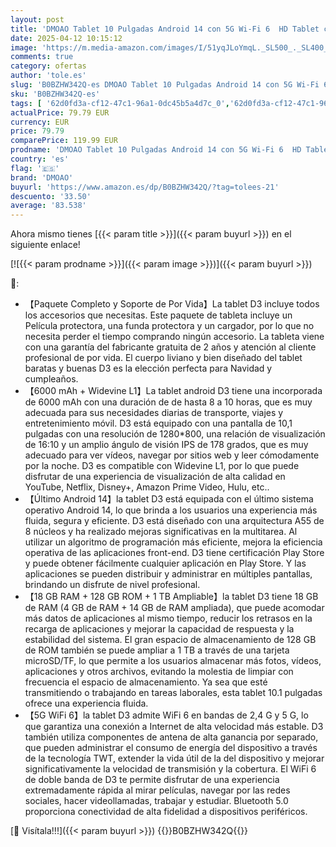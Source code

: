 ```yaml
---
layout: post
title: 'DMOAO Tablet 10 Pulgadas Android 14 con 5G Wi-Fi 6  HD Tablet con 18GB RAM + 128GB ROM  TF 1TB   Widevine L1  8 Cores 2.0 GHz  Bluetooth 5.0  1280 * 800 IPS  USB-C  6000 mAh  Azul'
date: 2025-04-12 10:15:12
image: 'https://m.media-amazon.com/images/I/51yqJLoYmqL._SL500_._SL400_.jpg'
comments: true
category: ofertas
author: 'tole.es'
slug: 'B0BZHW342Q-es DMOAO Tablet 10 Pulgadas Android 14 con 5G Wi-Fi 6 HD...'
sku: 'B0BZHW342Q-es'
tags: [ '62d0fd3a-cf12-47c1-96a1-0dc45b5a4d7c_0','62d0fd3a-cf12-47c1-96a1-0dc45b5a4d7c_1501','62d0fd3a-cf12-47c1-96a1-0dc45b5a4d7c_4501','749d7d8e-47fd-431e-8b51-348b70f767e2_0','749d7d8e-47fd-431e-8b51-348b70f767e2_8501','Arborist Merchandising Root','CML-Tech','Computing & Storage','Electrónica','Informática','Los favoritos de nuestros clientes: Informática','Self Service','Special Features Stores','Tablets','Vuelta al cole: Informática','android','dmoao','🇪🇸', ]
actualPrice: 79.79 EUR
currency: EUR
price: 79.79
comparePrice: 119.99 EUR
prodname: 'DMOAO Tablet 10 Pulgadas Android 14 con 5G Wi-Fi 6  HD Tablet con 18GB RAM + 128GB ROM  TF 1TB   Widevine L1  8 Cores 2.0 GHz  Bluetooth 5.0  1280 * 800 IPS  USB-C  6000 mAh  Azul'
country: 'es'
flag: '🇪🇸'
brand: 'DMOAO'
buyurl: 'https://www.amazon.es/dp/B0BZHW342Q/?tag=tolees-21'
descuento: '33.50'
average: '83.538'
---
```


Ahora mismo tienes [{{< param title >}}]({{< param buyurl >}}) en el siguiente enlace!

[![{{< param prodname >}}]({{< param image >}})]({{< param buyurl >}})

🔎:

- 【Paquete Completo y Soporte de Por Vida】La tablet D3 incluye todos los accesorios que necesitas. Este paquete de tableta incluye un Película protectora, una funda protectora y un cargador, por lo que no necesita perder el tiempo comprando ningún accesorio. La tableta viene con una garantía del fabricante gratuita de 2 años y atención al cliente profesional de por vida. El cuerpo liviano y bien diseñado del tablet baratas y buenas D3 es la elección perfecta para Navidad y cumpleaños.
- 【6000 mAh + Widevine L1】La tablet android D3 tiene una incorporada de 6000 mAh con una duración de de hasta 8 a 10 horas, que es muy adecuada para sus necesidades diarias de transporte, viajes y entretenimiento móvil. D3 está equipado con una pantalla de 10,1 pulgadas con una resolución de 1280*800, una relación de visualización de 16:10 y un amplio ángulo de visión IPS de 178 grados, que es muy adecuado para ver vídeos, navegar por sitios web y leer cómodamente por la noche. D3 es compatible con Widevine L1, por lo que puede disfrutar de una experiencia de visualización de alta calidad en YouTube, Netflix, Disney+, Amazon Prime Video, Hulu, etc.‌.
- 【Último Android 14】la tablet D3 está equipada con el último sistema operativo Android 14, lo que brinda a los usuarios una experiencia más fluida, segura y eficiente. D3 está diseñado con una arquitectura A55 de 8 núcleos y ha realizado mejoras significativas en la multitarea. Al utilizar un algoritmo de programación más eficiente, mejora la eficiencia operativa de las aplicaciones front-end. D3 tiene certificación Play Store y puede obtener fácilmente cualquier aplicación en Play Store. Y las aplicaciones se pueden distribuir y administrar en múltiples pantallas, brindando un disfrute de nivel profesional.
- 【18 GB RAM + 128 GB ROM + 1 TB Ampliable】la tablet D3 tiene 18 GB de RAM (4 GB de RAM + 14 GB de RAM ampliada), que puede acomodar más datos de aplicaciones al mismo tiempo, reducir los retrasos en la recarga de aplicaciones y mejorar la capacidad de respuesta y la estabilidad del sistema. El gran espacio de almacenamiento de 128 GB de ROM también se puede ampliar a 1 TB a través de una tarjeta microSD/TF, lo que permite a los usuarios almacenar más fotos, vídeos, aplicaciones y otros archivos, evitando la molestia de limpiar con frecuencia el espacio de almacenamiento. Ya sea que esté transmitiendo o trabajando en tareas laborales, esta tablet 10.1 pulgadas ofrece una experiencia fluida.
- 【5G WiFi 6】la tablet D3 admite WiFi 6 en bandas de 2,4 G y 5 G, lo que garantiza una conexión a Internet de alta velocidad más estable. D3 también utiliza componentes de antena de alta ganancia por separado, que pueden administrar el consumo de energía del dispositivo a través de la tecnología TWT, extender la vida útil de la del dispositivo y mejorar significativamente la velocidad de transmisión y la cobertura. El WiFi 6 de doble banda de ‌D3 te permite disfrutar de una experiencia extremadamente rápida al mirar películas, navegar por las redes sociales, hacer videollamadas, trabajar y estudiar. Bluetooth 5.0 proporciona conectividad de alta fidelidad a dispositivos periféricos.

[🛒 Visítala!!!]({{< param buyurl >}})
{{<world>}}B0BZHW342Q{{</world>}}
